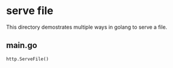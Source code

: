 # serve file

This directory demostrates multiple ways in golang to serve a file.

## main.go

`http.ServeFile()`

